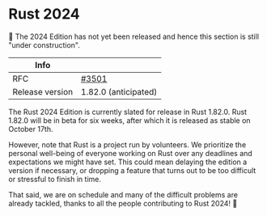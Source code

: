 # Rust 2024

🚧 The 2024 Edition has not yet been released and hence this section is still "under construction".

| Info | |
| --- | --- |
| RFC | [#3501](https://rust-lang.github.io/rfcs/3501-edition-2024.html) |
| Release version | 1.82.0 (anticipated) |

The Rust 2024 Edition is currently slated for release in Rust 1.82.0.
Rust 1.82.0 will be in beta for six weeks,
after which it is released as stable on October 17th.

However, note that Rust is a project run by volunteers.
We prioritize the personal well-being of everyone working on Rust
over any deadlines and expectations we might have set.
This could mean delaying the edition a version if necessary,
or dropping a feature that turns out to be too difficult or stressful to finish in time.

That said, we are on schedule and many of the difficult problems are already tackled,
thanks to all the people contributing to Rust 2024! 💛
